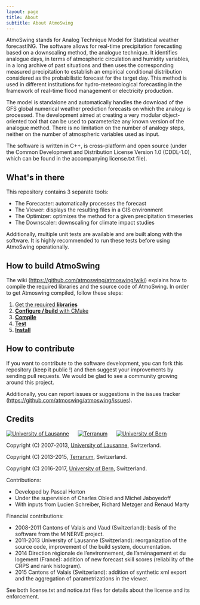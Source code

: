 ```yaml
---
layout: page
title: About
subtitle: About AtmoSwing
---
```


AtmoSwing stands for Analog Technique Model for Statistical weather forecastING. The software allows for real-time precipitation forecasting based on a downscaling method, the analogue technique. It identifies analogue days, in terms of atmospheric circulation and humidity variables, in a long archive of past situations and then uses the corresponding measured precipitation to establish an empirical conditional distribution considered as the probabilistic forecast for the target day. This method is used in different institutions for hydro-meteorological forecasting in the framework of real-time flood management or electricity production.

The model is standalone and automatically handles the download of the GFS global numerical weather prediction forecasts on which the analogy is processed. The development aimed at creating a very modular object-oriented tool that can be used to parameterize any known version of the analogue method. There is no limitation on the number of analogy steps, neither on the number of atmospheric variables used as input.

The software is written in C++, is cross-platform and open source (under the Common Development and Distribution License Version 1.0 (CDDL-1.0), which can be found in the accompanying license.txt file).

## What's in there ##

This repository contains 3 separate tools:

* The Forecaster: automatically processes the forecast
* The Viewer: displays the resulting files in a GIS environment
* The Optimizer: optimizes the method for a given precipitation timeseries
* The Downscaler: downscaling for climate impact studies

Additionally, multiple unit tests are available and are built along with the software. It is highly recommended to run these tests before using AtmoSwing operationally.

## How to build AtmoSwing ##

The wiki (https://github.com/atmoswing/atmoswing/wiki) explains how to compile the required libraries and the source code of AtmoSwing. In order to get Atmoswing compiled, follow these steps:

1. [Get the required **libraries**](https://github.com/atmoswing/atmoswing/wiki/Libraries)
3. [**Configure / build** with CMake](https://github.com/atmoswing/atmoswing/wiki/Build)
4. [**Compile**](https://github.com/atmoswing/atmoswing/wiki/Compile)
5. [**Test**](https://github.com/atmoswing/atmoswing/wiki/Test)
6. [**Install**](https://github.com/atmoswing/atmoswing/wiki/Install)

## How to contribute ##

If you want to contribute to the software development, you can fork this repository (keep it public !) and then suggest your improvements by sending pull requests. We would be glad to see a community growing around this project.

Additionally, you can report issues or suggestions in the issues tracker (https://github.com/atmoswing/atmoswing/issues).

## Credits ##

[![University of Lausanne](https://raw.githubusercontent.com/atmoswing/atmoswing/master/art/misc/logo-Unil.png)](http://unil.ch/iste) 
&nbsp;&nbsp;&nbsp;&nbsp;
[![Terranum](https://raw.githubusercontent.com/atmoswing/atmoswing/master/art/misc/logo-Terranum.png)](http://terranum.ch) 
&nbsp;&nbsp;&nbsp;&nbsp;
[![University of Bern](https://raw.githubusercontent.com/atmoswing/atmoswing/master/art/misc/logo-Unibe.png)](http://www.geography.unibe.ch/) 

Copyright (C) 2007-2013, [University of Lausanne](http://unil.ch/iste), Switzerland.

Copyright (C) 2013-2015, [Terranum](http://terranum.ch), Switzerland.

Copyright (C) 2016-2017, [University of Bern](http://www.geography.unibe.ch/), Switzerland.

Contributions:

* Developed by Pascal Horton
* Under the supervision of Charles Obled and Michel Jaboyedoff
* With inputs from Lucien Schreiber, Richard Metzger and Renaud Marty

Financial contributions:

* 2008-2011 Cantons of Valais and Vaud (Switzerland): basis of the software from the MINERVE project.
* 2011-2013 University of Lausanne (Switzerland): reorganization of the source code, improvement of the build system, documentation.
* 2014 Direction régionale de l’environnement, de l’aménagement et du logement (France): addition of new forecast skill scores (reliability of the CRPS and rank histogram).
* 2015 Cantons of Valais (Switzerland): addition of synthetic xml export and the aggregation of parametrizations in the viewer.

See both license.txt and notice.txt files for details about the license and its enforcement.
